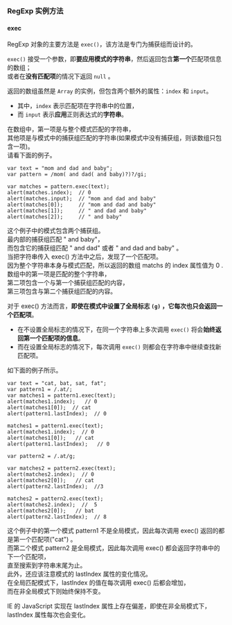 ### RegExp 实例方法

#### exec 

RegExp 对象的主要方法是 `exec()`，该方法是专门为捕获组而设计的。  

`exec()` 接受一个参数，即**要应用模式的字符串**，然后返回包含**第一个**匹配项信息的数组；  
或者在**没有匹配项**的情况下返回 `null` 。

返回的数组虽然是 `Array` 的实例，但包含两个额外的属性：`index` 和 `input`。  

 - 其中，`index` 表示匹配项在字符串中的位置，  
 - 而 `input` 表示**应用**正则表达式的**字符串**。
    
在数组中，第一项是与整个模式匹配的字符串，  
其他项是与模式中的捕获组匹配的字符串(如果模式中没有捕获组，则该数组只包含一项)。  
请看下面的例子。

	var text = "mom and dad and baby";
    var pattern = /mom( and dad( and baby)?)?/gi;

    var matches = pattern.exec(text);
    alert(matches.index);  // 0
    alert(matches.input);  // "mom and dad and baby"
    alert(matches[0]);     // "mom and dad and baby"
    alert(matches[1]);     // " and dad and baby"
    alert(matches[2]);     // " and baby"
     
这个例子中的模式包含两个捕获组。  
最内部的捕获组匹配 " and baby"，  
而包含它的捕获组匹配 " and dad" 或者 " and dad and baby" 。  
当把字符串传入 exec() 方法中之后，发现了一个匹配项。  
因为整个字符串本身与模式匹配，所以返回的数组 matchs 的 index 属性值为 0 .   
数组中的第一项是匹配的整个字符串，  
第二项包含一个与第一个捕获组匹配的内容，  
第三项包含与第二个捕获组匹配的内容。  

对于 exec() 方法而言，**即使在模式中设置了全局标志 `(g)` ，它每次也只会返回一个匹配项**。

 - 在不设置全局标志的情况下，在同一个字符串上多次调用 `exec()` 将会**始终返回第一个匹配项的信息**。  
 - 而在设置全局标志的情况下，每次调用 `exec()` 则都会在字符串中继续查找新匹配项。  

如下面的例子所示。

	var text = "cat, bat, sat, fat";
    var pattern1 = /.at/;
    var matches1 = pattern1.exec(text);
    alert(matches1.index);   // 0
    alert(matches1[0]);  // cat
    alert(pattern1.lastIndex);  // 0 

    matches1 = pattern1.exec(text);
    alert(matches1.index);  // 0
    alert(matches1[0]);   // cat
    alert(pattern1.lastIndex);   // 0

    var pattern2 = /.at/g;
     
    var matches2 = pattern2.exec(text);
    alert(matches2.index);  // 0
    alert(matches2[0]);   // cat
    alert(pattern2.lastIndex);  //3

    matches2 = pattern2.exec(text);
    alert(matches2.index);  //  5
    alert(matches2[0]);   // bat
    alert(pattern2.lastIndex);  // 8

这个例子中的第一个模式 pattern1 不是全局模式，因此每次调用 exec() 返回的都是第一个匹配项("cat") 。  
而第二个模式 pattern2 是全局模式，因此每次调用 exec() 都会返回字符串中的下一个匹配项，  
直至搜索到字符串末尾为止。  
此外，还应该注意模式的 lastIndex 属性的变化情况。  
在全局匹配模式下，lastIndex 的值在每次调用 exec() 后都会增加，  
而在非全局模式下则始终保持不变。

IE 的 JavaScript 实现在 lastIndex 属性上存在偏差，即使在非全局模式下，   
lastIndex 属性每次也会变化。

